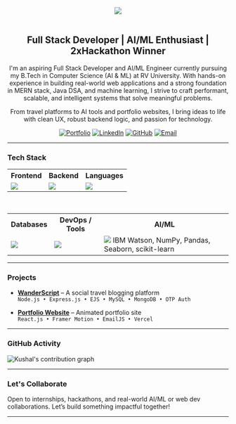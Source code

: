 <div align="center">
  <img src="https://capsule-render.vercel.app/api?type=blur&color=gradient&height=300&section=header&text=Hey!%20I'm%20Kushal%20S&fontColor=FFFFFF&fontSize=45"/>
</div>

<br />
<div align="center">

## Full Stack Developer | AI/ML Enthusiast | 2xHackathon Winner

I'm an aspiring Full Stack Developer and AI/ML Engineer currently pursuing my B.Tech in Computer Science (AI & ML) at RV University. With hands-on experience in building real-world web applications and a strong foundation in MERN stack, Java DSA, and machine learning, I strive to craft performant, scalable, and intelligent systems that solve meaningful problems.

From travel platforms to AI tools and portfolio websites, I bring ideas to life with clean UX, robust backend logic, and passion for technology.

[![Portfolio](https://img.shields.io/badge/Portfolio-000000?style=for-the-badge&logo=vercel&logoColor=white)](https://kushal-sathyanarayan.vercel.app)
[![LinkedIn](https://img.shields.io/badge/LinkedIn-0077B5?style=for-the-badge&logo=linkedin&logoColor=white)](https://www.linkedin.com/in/kushal-s-rv-university/)
[![GitHub](https://img.shields.io/badge/GitHub-171515?style=for-the-badge&logo=github)](https://github.com/kushal-script)
[![Email](https://img.shields.io/badge/Email-D14836?style=for-the-badge&logo=gmail&logoColor=white)](mailto:kushalsathyanarayan@gmail.com)

</div>

---

###  Tech Stack

<div align="center">
  <table>
    <tr>
      <th>Frontend</th>
      <th>Backend</th>
      <th>Languages</th>
    </tr>
    <tr>
      <td>
        <img src="https://skillicons.dev/icons?i=react,html,css,bootstrap,tailwind,framer,ejs&theme=light" />
      </td>
      <td>
        <img src="https://skillicons.dev/icons?i=nodejs,express,django&theme=light" />
      </td>
      <td>
        <img src="https://skillicons.dev/icons?i=javascript,java,python,c,cpp&theme=light" />
      </td>
    </tr>
  </table>
  <br />
  <table>
    <tr>
      <th>Databases</th>
      <th>DevOps / Tools</th>
      <th>AI/ML</th>
    </tr>
    <tr>
      <td>
        <img src="https://skillicons.dev/icons?i=mysql,mongodb&theme=light" />
      </td>
      <td>
        <img src="https://skillicons.dev/icons?i=git,vercel,figma,postman&theme=light" />
      </td>
      <td>
        <img src="https://skillicons.dev/icons?i=python&theme=light" /> IBM Watson, NumPy, Pandas, Seaborn, scikit-learn
      </td>
    </tr>
  </table>
</div>

---

### Projects

- **[WanderScript](https://github.com/kushal-script/WanderScript.git)** – A social travel blogging platform  
  `Node.js • Express.js • EJS • MySQL • MongoDB • OTP Auth`

- **[Portfolio Website](https://github.com/kushal-script/portfolio.git)** – Animated portfolio site  
  `React.js • Framer Motion • EmailJS • Vercel`

---

###  GitHub Activity

<picture>
  <source media="(prefers-color-scheme: dark)" srcset="https://raw.githubusercontent.com/kushal-script/kushal-script/output/pacman-contribution-graph-dark.svg">
  <source media="(prefers-color-scheme: light)" srcset="https://raw.githubusercontent.com/kushal-script/kushal-script/output/pacman-contribution-graph.svg">
  <img alt="Kushal's contribution graph" src="https://raw.githubusercontent.com/kushal-script/kushal-script/output/pacman-contribution-graph.svg">
</picture>

---

###  Let's Collaborate

Open to internships, hackathons, and real-world AI/ML or web dev collaborations. Let’s build something impactful together!

---
